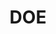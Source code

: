 ---
name: Matthew Soldner*
department: Department of Education
sub-department: National Center for Education Statistics^
title: DOE
---